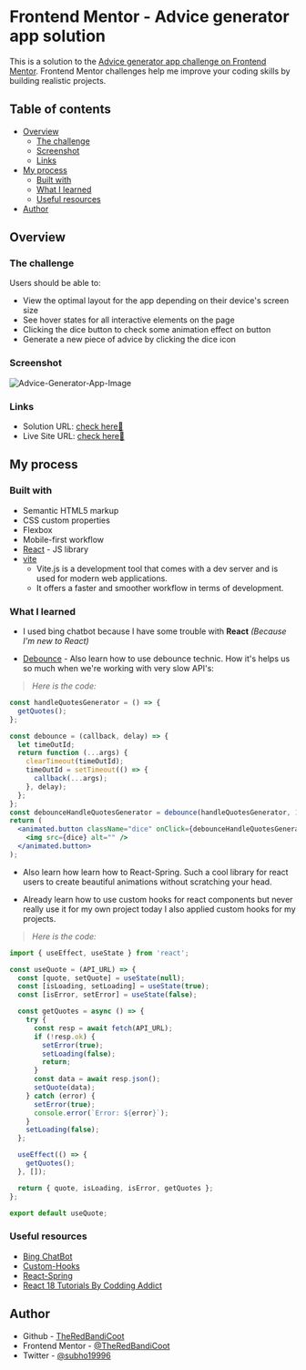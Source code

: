 # Frontend Mentor - Advice generator app solution

This is a solution to the [Advice generator app challenge on Frontend Mentor](https://www.frontendmentor.io/challenges/advice-generator-app-QdUG-13db). Frontend Mentor challenges help me improve your coding skills by building realistic projects.

## Table of contents

- [Overview](#overview)
  - [The challenge](#the-challenge)
  - [Screenshot](#screenshot)
  - [Links](#links)
- [My process](#my-process)
  - [Built with](#built-with)
  - [What I learned](#what-i-learned)
  - [Useful resources](#useful-resources)
- [Author](#author)

## Overview

### The challenge

Users should be able to:

- View the optimal layout for the app depending on their device's screen size
- See hover states for all interactive elements on the page
- Clicking the dice button to check some animation effect on button
- Generate a new piece of advice by clicking the dice icon

### Screenshot

![Advice-Generator-App-Image](https://i.ibb.co/G3DTZ08/image.png)

### Links

- Solution URL: [check here🔗](https://github.com/TheRedBandiCoot/advice-react-app.git)
- Live Site URL: [check here🔗](https://theredbandicoot-advice-react-app.netlify.app/)

## My process

### Built with

- Semantic HTML5 markup
- CSS custom properties
- Flexbox
- Mobile-first workflow
- [React](https://reactjs.org/) - JS library
- [vite](https://vitejs.dev/)
  - Vite.js is a development tool that comes with a dev server and is used for modern web applications.
  - It offers a faster and smoother workflow in terms of development.

### What I learned

- I used bing chatbot because I have some trouble with **React** _(Because I'm new to React)_

- [Debounce](https://www.freecodecamp.org/news/javascript-debounce-example/) - Also learn how to use debounce technic. How it's helps us so much when we're working with very slow API's:

> _Here is the code:_

```jsx
const handleQuotesGenerator = () => {
  getQuotes();
};

const debounce = (callback, delay) => {
  let timeOutId;
  return function (...args) {
    clearTimeout(timeOutId);
    timeOutId = setTimeout(() => {
      callback(...args);
    }, delay);
  };
};
const debounceHandleQuotesGenerator = debounce(handleQuotesGenerator, 1000);
return (
  <animated.button className="dice" onClick={debounceHandleQuotesGenerator}>
    <img src={dice} alt="" />
  </animated.button>
);
```

- Also learn how learn how to React-Spring. Such a cool library for react users to create beautiful animations without scratching your head.

- Already learn how to use custom hooks for react components but never really use it for my own project today I also applied custom hooks for my projects.

> _Here is the code:_

```jsx
import { useEffect, useState } from 'react';

const useQuote = (API_URL) => {
  const [quote, setQuote] = useState(null);
  const [isLoading, setLoading] = useState(true);
  const [isError, setError] = useState(false);

  const getQuotes = async () => {
    try {
      const resp = await fetch(API_URL);
      if (!resp.ok) {
        setError(true);
        setLoading(false);
        return;
      }
      const data = await resp.json();
      setQuote(data);
    } catch (error) {
      setError(true);
      console.error(`Error: ${error}`);
    }
    setLoading(false);
  };

  useEffect(() => {
    getQuotes();
  }, []);

  return { quote, isLoading, isError, getQuotes };
};

export default useQuote;
```

### Useful resources

- [Bing ChatBot](https://www.bing.com/search?form=NTPCHT&q=What+can+the+new+Bing+chat+do%3f&showconv=1)
- [Custom-Hooks](https://react.dev/learn/reusing-logic-with-custom-hooks)
- [React-Spring](https://www.react-spring.dev/)
- [React 18 Tutorials By Codding Addict](https://youtu.be/Flbw5BX_AX0)

## Author

- Github - [TheRedBandiCoot](https://github.com/TheRedBandiCoot)
- Frontend Mentor - [@TheRedBandiCoot](https://www.frontendmentor.io/profile/TheRedBandiCoot)
- Twitter - [@subho19996](https://twitter.com/subho19996)
